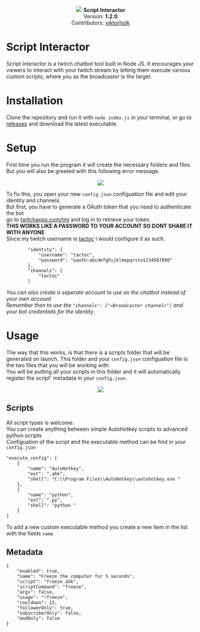 

<p align="center">
    <img src="https://i.imgur.com/nWw1pUt.png">
  <b>Script Interactor</b><br>
  Version: <b>1.2.0</b><br>
  Contributors: <a href="https://github.com/viktorholk">viktorholk</a></p>

# Script Interactor
Script Interactor is a twitch chatbot tool built in Node JS. It encourages your viewers to interact with your twitch stream by letting them execute various custom scripts, where you as the broadcaster is the target.<br>

# Installation
Clone the repository and run it with ``node index.js`` in your terminal, or go to [releases](https://github.com/viktorholk/Script-Interactor/releases) and download the latest executable.

# Setup
First time you run the program it will create the necessary folders and files.<br>
But you will also be greeted with this following error message.

<p align="center">
    <img src="https://i.imgur.com/0hAEnG7.png"></p>
    
To fix this, you open your new ``config.json`` configuation file and edit your identity and channels.<br>
But first, you have to generate a OAuth token that you need to authenticate the bot<br>
go to [twitchapps.com/tmi](https://twitchapps.com/tmi/) and log in to retrieve your token.<br>
**THIS WORKS LIKE A PASSWORD TO YOUR ACCOUNT SO DONT SHARE IT WITH ANYONE**<br>
Since my twitch username is [tactoc](https://twitch.tv/tactoc) i would configure it as such.
```
        "identity": {
            "username": "tactoc",
            "password": "oauth:abcdefghijklmopqrstu1234567890"
        },
        "channels": [
            "tactoc"
        ]
```
*You can also create a seperate account to use as the chatbot instead of your own account*<br>
*Remember then to use the ``"channels": ["<Broadcaster channel>"]`` and your bot credentials for the identity*.<br>

# Usage
The way that this works, is that there is a scripts folder that will be generated on launch. This folder and your ``config.json`` configuation file is the two files that you will be working with.<br >
You will be putting all your scripts in this folder and it will automatically register the script' metadata in your ``config.json``.

<p align="center">
    <img src="https://i.imgur.com/jOxb6Yb.png"></p>
    
    
## Scripts
All script types is welcome.<br>
You can create anything between simple AutoHotkey scripts to advanced python scripts<br>
Configuation of the script and the executable method can be find in your ``config.json``<br>
```
"execute_config": [
    {
        "name": "AutoHotkey",
        "ext": ".ahk",
        "shell": "C:\\Program Files\\AutoHotkey\\autohotkey.exe "
    },
    {
        "name": "python",
        "ext": ".py",
        "shell": "python "
    }
]
```
To add a new custom executable method you create a new item in the list with the fields ``name``
    

## Metadata

``` 
{
    "enabled": true,
    "name": "Freeze the computer for 5 seconds",
    "script": "freeze.ahk",
    "scriptCommand": "freeze",
    "args": false,
    "usage": "!freeze",
    "cooldown": 15,
    "followerOnly": true,
    "subscriberOnly": false,
    "modOnly": false
}
```
